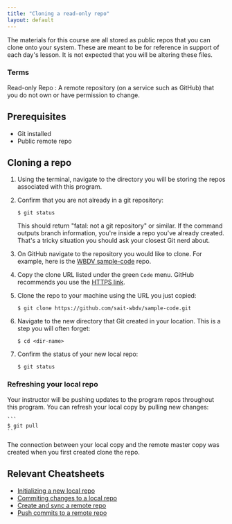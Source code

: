 ```yaml
---
title: "Cloning a read-only repo"
layout: default
---
```


The materials for this course are all stored as public repos that you can clone onto your system. These are meant to be for reference in support of each day's lesson. It is not expected that you will be altering these files.

### Terms
Read-only Repo
: A remote repository (on a service such as GitHub) that you do not own or have permission to change.

## Prerequisites
- Git installed
- Public remote repo

## Cloning a repo
1. Using the terminal, navigate to the directory you will be storing the repos associated with this program.
2. Confirm that you are not already in a git repository:

    ```
    $ git status
    ```

    This should return "fatal: not a git repository" or similar. If the command outputs branch information, you're inside a repo you've already created. That's a tricky situation you should ask your closest Git nerd about.
3. On GitHub navigate to the repository you would like to clone. For example, here is the [WBDV sample-code](https://github.com/sait-wbdv/sample-code) repo.
4. Copy the clone URL listed under the green `Code` menu. GitHub recommends you use the [HTTPS link](https://stackoverflow.com/questions/11041729/why-does-github-recommend-https-over-ssh).
5. Clone the repo to your machine using the URL you just copied:

    ```
    $ git clone https://github.com/sait-wbdv/sample-code.git
    ```

6. Navigate to the new directory that Git created in your location. This is a step you will often forget:

    ```
    $ cd <dir-name>
    ```

7. Confirm the status of your new local repo:

    ```
    $ git status
    ```

### Refreshing your local repo
Your instructor will be pushing updates to the program repos throughout this program. You can refresh your local copy by pulling new changes:

    ```
    $ git pull
    ```

The connection between your local copy and the remote master copy was created when you first created clone the repo.

## Relevant Cheatsheets
- [Initializing a new local repo]({{site.baseurl}}/cheatsheets/git-gh/init-local)
- [Commiting changes to a local repo]({{site.baseurl}}/cheatsheets/git-gh/add-commit)
- [Create and sync a remote repo]({{site.baseurl}}/cheatsheets/git-gh/sync-remote)
- [Push commits to a remote repo]({{site.baseurl}}/cheatsheets/git-gh/push-remote)